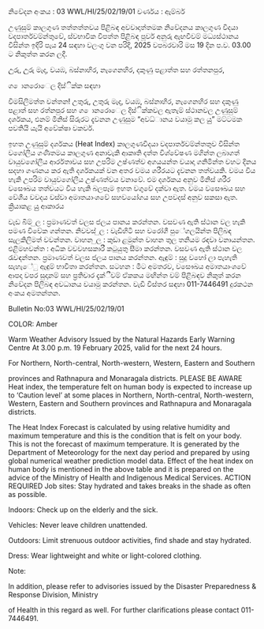 නිවේදන අංකය : 03 WWL/HI/25/02/19/01 වර්ණය : ඇම්බර්

උණුසුම් කාලගුණ තත්තත්තවය පිළිබඳ අවවාදාත්තමක නිවේදනය කාලගුණ විදයා වදපාර්තවම්න්තුවේ, ස්වභාවික විපත්ත පිළිබඳ පූර්ව අනුරු ඇඟවීවම් මධ්‍යස්ථානය විසින්ත ඉදිරි පැය 24 සඳහා වලංගු වන පරිදි, 2025 වපබරවාරි මස 19 දින ප.ව. 03.00 ට නිකුත්ත කරන ලදී.

උුරු, උුරු මැද, වයඹ, බස්නාහිර, නැගෙනහිර, දකුණු පළාත්ත සහ රත්තනපුර,

ග ොනරොෙල දිස්ික්ක සඳහා

විමසිලිමත්ත වන්තන! උතුරු, උතුරු මැද, වයඹ, බස්නාහිර, නැගෙනහිර සහ දකුණු පළාත් සහ රත්නපුර සහ ග ොනරොෙල දිස්ික්කවල ඇතැම් ස්ථානවල උණුසුම් දර්ශකය, එනම් මිනිස් සිරුරට දැවනන උණුසුම “අවධ්‍ානය වයාමු කල යුු” මට්ටමක පවතියි යැයි අවේක්ෂා වකවර්.

ඉහත උණුසුම් දර්ශකය (Heat Index) කාලගුණවිදයා වදපාර්තවම්න්තතුව විසින්ත වගෝලීය ගණිතමය කාලගුණ අනාවැකි ආකෘති දත්ත විශ්වේෂණ මගින්ත ලබාගත් වායුවගෝලීය ආර්රතාවය සහ උපරිම උෂ්ණත්ව අගයයන්ත වයාදා ගනිමින්ත වහට දිනය සදහා ගණනය කර ඇති දර්ශකයක් වන අතර වමය ශරීරයට දැවනන තත්වයකි. වමය විය හැකි උපරිම වායුවගෝලීය උෂ්ණත්වය වනාවේ. එම දර්ශකය අනුව මිනිස් ශරීර වසෞඛය තත්වයට විය හැකි බලපෑම ඉහත වගුවේ දක්වා ඇත. වමය වසෞඛය සහ වේශීය වවදය වස්වා අමාතයාංශවේ සහවයෝගය සහ උපවදස් අනුව සකසා ඇත. ක්‍රියාකළ යුු ආකාරය

වැඩ බිම් ුල : ප්‍රමාණවත් වලස ජලය පානය කරන්තන. වසවණ ඇති ස්ථාන වල හැකි පමණ විවේක ගන්තන. නිවවස් ුල : වැඩිහිටි සහ වරෝගී පුේගලයින්ත පිලිබඳ සැලකිලිමත් වවන්තන. වාහන ුල : කුඩා ළමුන්ත වාහන තුල තනියම රඳවා වනායන්තන. එළිමහවන්ත : අධික වවවහසකාරී කටුයුතු සීමා කරන්තන. වසවණ ඇති ස්ථාන වල රැවඳන්තන. ප්‍රමාණවත් වලස ජලය පානය කරන්තන. ඇඳුම් : සුදු වහෝ ලා පැහැති සැහැේු ඇඳුම් භාවිතා කරන්තන. සටහන : මීට අමතරව, වසෞඛය අමාතයාංශවේ ආපදා වපර සුදානම් සහ ප්‍රතිචාර දැක්ීවම් ඒකකය මඟින්ත වම් පිළිබඳව නිකුත් කරන නිවේදන පිලිබඳ අවධානය වයාමු කරන්තන. වැඩි විස්තර සඳහා 011-7446491 දුරකථන අංකය අමතන්තන.

Bulletin No:03 WWL/HI/25/02/19/01

COLOR: Amber

Warm Weather Advisory Issued by the Natural Hazards Early Warning Centre At 3.00 p.m. 19 February 2025, valid for the next 24 hours.

For Northern, North-central, North-western, Western, Eastern and Southern

provinces and Rathnapura and Monaragala districts. PLEASE BE AWARE Heat index, the temperature felt on human body is expected to increase up to ‘Caution level’ at some places in Northern, North-central, North-western, Western, Eastern and Southern provinces and Rathnapura and Monaragala districts.

The Heat Index Forecast is calculated by using relative humidity and maximum temperature and this is the condition that is felt on your body. This is not the forecast of maximum temperature. It is generated by the Department of Meteorology for the next day period and prepared by using global numerical weather prediction model data. Effect of the heat index on human body is mentioned in the above table and it is prepared on the advice of the Ministry of Health and Indigenous Medical Services. ACTION REQUIRED Job sites: Stay hydrated and takes breaks in the shade as often as possible.

Indoors: Check up on the elderly and the sick.

Vehicles: Never leave children unattended.

Outdoors: Limit strenuous outdoor activities, find shade and stay hydrated.

Dress: Wear lightweight and white or light-colored clothing.

Note:

In addition, please refer to advisories issued by the Disaster Preparedness & Response Division, Ministry

of Health in this regard as well. For further clarifications please contact 011-7446491.